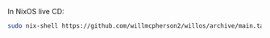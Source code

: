 In NixOS live CD:

```sh
sudo nix-shell https://github.com/willmcpherson2/willos/archive/main.tar.gz
```
